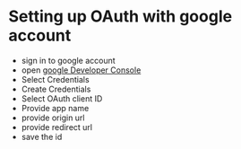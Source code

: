 # Setting up OAuth with google account

- sign in to google account
- open [google Developer Console](https://console.developers.google.com)
- Select Credentials
- Create Credentials
- Select OAuth client ID
- Provide app name
- provide origin url
- provide redirect url
- save the id